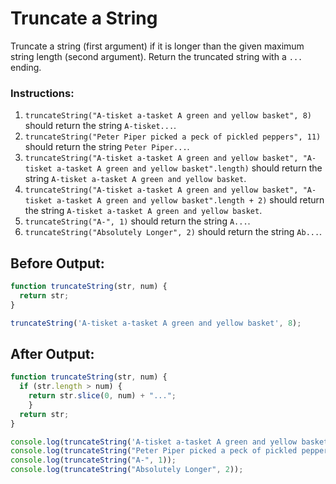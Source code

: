 # Truncate a String

Truncate a string (first argument) if it is longer than the given maximum string length (second argument). Return the truncated string with a `...` ending.

### Instructions:
1. `truncateString("A-tisket a-tasket A green and yellow basket", 8)` should return the string `A-tisket...`.
2. `truncateString("Peter Piper picked a peck of pickled peppers", 11)` should return the string `Peter Piper...`.
3. `truncateString("A-tisket a-tasket A green and yellow basket", "A-tisket a-tasket A green and yellow basket".length)` should return the string `A-tisket a-tasket A green and yellow basket`.
4. `truncateString("A-tisket a-tasket A green and yellow basket", "A-tisket a-tasket A green and yellow basket".length + 2)` should return the string `A-tisket a-tasket A green and yellow basket`.
5. `truncateString("A-", 1)` should return the string `A...`.
6. `truncateString("Absolutely Longer", 2)` should return the string `Ab...`.

## Before Output:
```javascript
function truncateString(str, num) {
  return str;
}

truncateString('A-tisket a-tasket A green and yellow basket', 8);
```

## After Output:
```javascript
function truncateString(str, num) {
  if (str.length > num) {
    return str.slice(0, num) + "...";
    }
  return str;
}

console.log(truncateString('A-tisket a-tasket A green and yellow basket', 8));
console.log(truncateString("Peter Piper picked a peck of pickled peppers", 11));
console.log(truncateString("A-", 1));
console.log(truncateString("Absolutely Longer", 2));
```